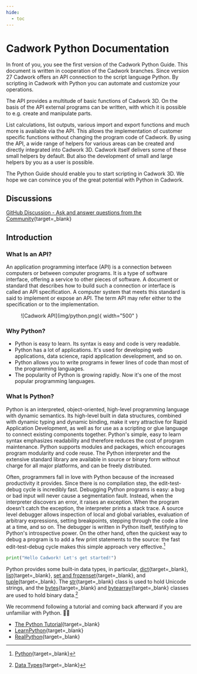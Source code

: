```yaml
---
hide:
  - toc
---
```


# Cadwork Python Documentation

In front of you, you see the first version of the Cadwork Python Guide.
This document is written in cooperation of the Cadwork branches.
Since version 27 Cadwork offers an API connection to the script language Python.
By scripting in Cadwork with Python you can automate and customize your operations.

The API provides a multitude of basic functions of Cadwork 3D.
On the basis of the API external programs can be written, with which it is possible to e.g. create and manipulate parts.

List calculations, list outputs, various import and export functions and much more is available via the API.
This allows the implementation of customer specific functions without changing the program code of Cadwork.
By using the API, a wide range of helpers for various areas can be created and directly integrated into Cadwork 3D.
Cadwork itself delivers some of these small helpers by default.
But also the development of small and large helpers by you as a user is possible.

The Python Guide should enable you to start scripting in Cadwork 3D.
We hope we can convince you of the great potential with Python in Cadwork.

## Discussions

[GitHub Discussion - Ask and answer questions from the Community](https://github.com/cwapi3d/cwapi3dpython/discussions){target=_blank}

## Introduction

### What Is an API?

An application programming interface (API) is a connection between computers or between computer programs.
It is a type of software interface, offering a service to other pieces of software.
A document or standard that describes how to build such a connection or interface is called an API specification.
A computer system that meets this standard is said to implement or expose an API.
The term API may refer either to the specification or to the implementation.

<figure markdown="1">
![Cadwork API](img/python.png){ width="500" }
</figure>

### Why Python?

* Python is easy to learn. Its syntax is easy and code is very readable.
* Python has a lot of applications. It's used for developing web applications, data science, rapid application development, and so on.
* Python allows you to write programs in fewer lines of code than most of the programming languages.
* The popularity of Python is growing rapidly. Now it's one of the most popular programming languages.

### What Is Python?

Python is an interpreted, object-oriented, high-level programming language with dynamic semantics.
Its high-level built in data structures, combined with dynamic typing and dynamic binding, make it very attractive for Rapid Application Development, as well as for use as a scripting or glue language to connect existing components together.
Python's simple, easy to learn syntax emphasizes readability and therefore reduces the cost of program maintenance. Python supports modules and packages, which encourages program modularity and code reuse. The Python interpreter and the extensive standard library are available in source or binary form without charge for all major platforms, and can be freely distributed.

Often, programmers fall in love with Python because of the increased productivity it provides.
Since there is no compilation step, the edit-test-debug cycle is incredibly fast.
Debugging Python programs is easy: a bug or bad input will never cause a segmentation fault.
Instead, when the interpreter discovers an error, it raises an exception.
When the program doesn't catch the exception, the interpreter prints a stack trace.
A source level debugger allows inspection of local and global variables, evaluation of arbitrary expressions, setting breakpoints, stepping through the code a line at a time, and so on.
The debugger is written in Python itself, testifying to Python's introspective power.
On the other hand, often the quickest way to debug a program is to add a few print statements to the source: the fast edit-test-debug cycle makes this simple approach very effective.[^1]

[^1]: [Python](https://www.python.org/doc/essays/blurb/){target=_blank}

```python
print("Hello Cadwork! Let's get started!")
```

Python provides some built-in data types, in particular, [dict](https://docs.python.org/3/library/stdtypes.html#dict){target=_blank}, [list](https://docs.python.org/3/library/stdtypes.html#list){target=_blank}, [set and frozenset](https://docs.python.org/3/library/stdtypes.html#set){target=_blank}, and [tuple](https://docs.python.org/3/library/stdtypes.html#tuple){target=_blank}.
The [str](https://docs.python.org/3/library/stdtypes.html#str){target=_blank} class is used to hold Unicode strings, and the [bytes](https://docs.python.org/3/library/stdtypes.html#bytes){target=_blank} and [bytearray](https://docs.python.org/3/library/stdtypes.html#bytearray){target=_blank} classes are used to hold binary data.[^2]

[^2]: [Data Types](https://docs.python.org/3/library/datatypes.html){target=_blank}

We recommend following a tutorial and coming back afterward if you are unfamiliar with Python. :woman_student:

* [The Python Tutorial](https://docs.python.org/3.4/tutorial/){target=_blank}
* [LearnPython](https://www.learnpython.org/){target=_blank}
* [RealPython](https://realpython.com/){target=_blank}
